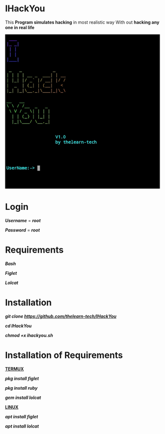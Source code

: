 # IHackYou
This **Program simulates hacking** in most realistic way
With out **hacking any one in real life**


![I hack you](https://raw.githubusercontent.com/thelearn-tech/IHackYou/main/IMG_20210428_093854.jpg)

# Login

***Username*** = ***root***

***Password*** = ***root***

# Requirements

***Bash***

***Figlet***

***Lolcat***

# Installation

***git clone https://github.com/thelearn-tech/IHackYou***

***cd IHackYou***

***chmod +x ihackyou.sh***

# Installation of Requirements

[**TERMUX**](https://play.google.com/store/apps/details?id=com.termux)

***pkg install figlet***

***pkg install ruby***

***gem install lolcat***


[**LINUX**](https://en.m.wikipedia.org/wiki/Linux)

***apt install figlet***

***apt install lolcat***




